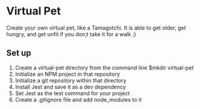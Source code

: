 
# Virtual Pet

Create your own virtual pet, like a Tamagotchi. It is able to get older, get hungry, and get unfit if you don;t take it for a walk ;)


## Set up

1. Create a virtual-pet directory from the command line
	$mkdir virtual-pet
1. Initialize an NPM project in that repository
1. Initialize a git repository within that directory
1. Install Jest and save it as a dev dependency
1. Set Jest as the test command for your project
1. Create a .gitignore file and add node_modules to it


